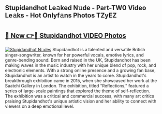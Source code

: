 ## Stupidandhot Le𝚊ked N𝚞de - Part-TW0 Video Le𝚊ks - Hot Onlyf𝚊ns Photos TZyEZ

# <h2><a href="http://ac12444.deff.icu/?id=Stupidandhot">🔗 New 👉🔴 Stupidandhot VIDEO Photos</a></h2>

[![Stupidandhot N𝚞des](https://i.imgur.com/rIISA9y.gif)](http://ac12444.deff.icu/?id=Stupidandhot)
Stupidandhot is a talented and versatile British singer-songwriter, known for her powerful vocals, emotive lyrics, and genre-bending sound. Born and raised in the UK, Stupidandhot has been making waves in the music industry with her unique blend of pop, rock, and electronic elements. With a strong online presence and a growing fan base, Stupidandhot is an artist to watch in the years to come. Stupidandhot's breakthrough exhibition came in 2015, when she showcased her work at the Saatchi Gallery in London. The exhibition, titled "Reflections," featured a series of large-scale paintings that explored the theme of self-reflection. The exhibition was a critical and commercial success, with many art critics praising Stupidandhot's unique artistic vision and her ability to connect with viewers on a deep emotional level.
